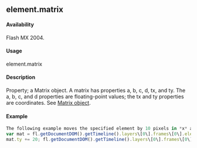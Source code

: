 ## element.matrix

#### Availability

Flash MX 2004.

#### Usage

element.matrix

#### Description

Property; a Matrix object. A matrix has properties a, b, c, d, tx, and ty. The a, b, c, and d properties are floating-point values; the tx and ty properties are coordinates. See [Matrix object](#!AdobeDocs/developers-animatesdk-docs/test/Matrix_object/matrix_summary.md).

#### Example

```javascript
The following example moves the specified element by 10 pixels in *x* and 20 pixels in *y*:
var mat = fl.getDocumentDOM().getTimeline().layers\[0\].frames\[0\].elements\[0\].matrix; mat.tx += 10;
mat.ty += 20; fl.getDocumentDOM().getTimeline().layers\[0\].frames\[0\].elements\[0\].matrix = mat;

```